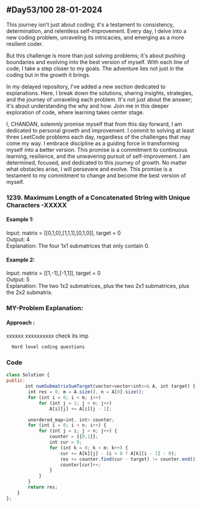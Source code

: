 
## #Day53/100 28-01-2024

This journey isn't just about coding; it's a testament to consistency, determination, and relentless self-improvement. Every day, I delve into a new coding problem, unraveling its intricacies, and emerging as a more resilient coder.

But this challenge is more than just solving problems; it's about pushing boundaries and evolving into the best version of myself. With each line of code, I take a step closer to my goals. The adventure lies not just in the coding but in the growth it brings.

In my delayed repository, I've added a new section dedicated to explanations. Here, I break down the solutions, sharing insights, strategies, and the journey of unraveling each problem. It's not just about the answer; it's about understanding the why and how. Join me in this deeper exploration of code, where learning takes center stage.

I, CHANDAN, solemnly promise myself that from this day forward, I am dedicated to personal growth and improvement. I commit to solving at least three LeetCode problems each day, regardless of the challenges that may come my way. I embrace discipline as a guiding force in transforming myself into a better version. This promise is a commitment to continuous learning, resilience, and the unwavering pursuit of self-improvement. I am determined, focused, and dedicated to this journey of growth. No matter what obstacles arise, I will persevere and evolve. This promise is a testament to my commitment to change and become the best version of myself.


### 1239. Maximum Length of a Concatenated String with Unique Characters -XXXXX

#### Example 1:

Input: matrix = [[0,1,0],[1,1,1],[0,1,0]], target = 0\
Output: 4\
Explanation: The four 1x1 submatrices that only contain 0.


#### Example 2:
Input: matrix = [[1,-1],[-1,1]], target = 0\
Output: 5\
Explanation: The two 1x2 submatrices, plus the two 2x1 submatrices, plus the 2x2 submatrix.
### MY-Problem Explanation:

#### Approach :
xxxxxx xxxxxxxxxx check its imp
```bash
  Hard level coding questions
```
### Code

```javascript
class Solution {
public:
       int numSubmatrixSumTarget(vector<vector<int>>& A, int target) {
        int res = 0, m = A.size(), n = A[0].size();
        for (int i = 0; i < m; i++)
            for (int j = 1; j < n; j++)
                A[i][j] += A[i][j - 1];

        unordered_map<int, int> counter;
        for (int i = 0; i < n; i++) {
            for (int j = i; j < n; j++) {
                counter = {{0,1}};
                int cur = 0;
                for (int k = 0; k < m; k++) {
                    cur += A[k][j] - (i > 0 ? A[k][i - 1] : 0);
                    res += counter.find(cur - target) != counter.end() ? counter[cur - target] : 0;
                    counter[cur]++;
                }
            }
        }
        return res;
    }
};
```
